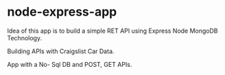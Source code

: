 # node-express-app


Idea of this app is to build a simple RET API using Express Node MongoDB Technology. 

Building APIs with Craigslist Car Data. 

App with a No- Sql DB and POST, GET  APIs. 


